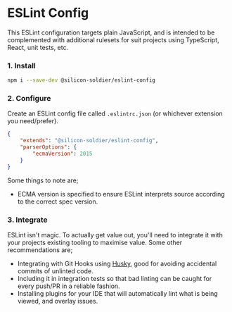 # ESLint Config

This ESLint configuration targets plain JavaScript, and is intended to be complemented with additional rulesets for suit projects using TypeScript, React, unit tests, etc.

### 1. Install

```sh
npm i --save-dev @silicon-soldier/eslint-config
```

### 2. Configure

Create an ESLint config file called `.eslintrc.json` (or whichever extension you need/prefer).

```json
{
    "extends": "@silicon-soldier/eslint-config",
    "parserOptions": {
        "ecmaVersion": 2015
    }
}
```

Some things to note are;

- ECMA version is specified to ensure ESLint interprets source according to the correct spec version.

### 3. Integrate

ESLint isn't magic. To actually get value out, you'll need to integrate it with your projects existing tooling to maximise value. Some other recommendations are;

- Integrating with Git Hooks using [Husky](https://www.npmjs.com/package/husky), good for avoiding accidental commits of unlinted code.
- Including it in integration tests so that bad linting can be caught for every push/PR in a reliable fashion.
- Installing plugins for your IDE that will automatically lint what is being viewed, and overlay issues.
